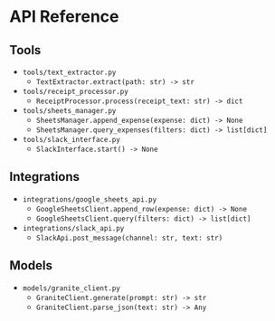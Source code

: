 # API Reference

## Tools
- `tools/text_extractor.py`
  - `TextExtractor.extract(path: str) -> str`
- `tools/receipt_processor.py`
  - `ReceiptProcessor.process(receipt_text: str) -> dict`
- `tools/sheets_manager.py`
  - `SheetsManager.append_expense(expense: dict) -> None`
  - `SheetsManager.query_expenses(filters: dict) -> list[dict]`
- `tools/slack_interface.py`
  - `SlackInterface.start() -> None`

## Integrations
- `integrations/google_sheets_api.py`
  - `GoogleSheetsClient.append_row(expense: dict) -> None`
  - `GoogleSheetsClient.query(filters: dict) -> list[dict]`
- `integrations/slack_api.py`
  - `SlackApi.post_message(channel: str, text: str)`

## Models
- `models/granite_client.py`
  - `GraniteClient.generate(prompt: str) -> str`
  - `GraniteClient.parse_json(text: str) -> Any` 